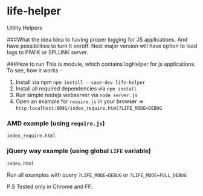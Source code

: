 # life-helper
Utility Helpers

###What the idea
Idea to having proper logging for JS applications. And have possibilities to turn it on/off.
Next major version will have option to load logs to PIWIK or SPLUNK server.

###How to run
This is module, which contains logHelper for js applications.
To see, how it works -
1. Install via npm `npm install --save-dev life-helper`
2. Install all required dependencies via `npm install`
3. Run simple nodejs webserver via `node server.js`
4. Open an example for `require.js` in your browser => `http:localhost:8091/index_require.html?LIFE_MODE=DEBUG`

### AMD example (using `require.js`)
```
index_require.html
```

### jQuery way example (using global `LIFE` variable)
```
index.html
```

Run all examples with query `?LIFE_MODE=DEBUG` or `?LIFE_MODE=FULL_DEBUG`

P.S
Tested only in Chrome and FF.
